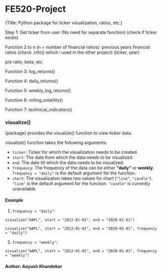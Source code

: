 # FE520-Project

{Title: Python package for ticker visualization, ratios, etc.}

Step 1: Get ticker from user (No need for separate function) (check if ticker exists)


Function 2 to n (n = number of financial ratios): previous years financial ratios (check .info() which i used in the other project) (ticker, year)

p/e ratio, beta, etc.

Function 3: log_returns()

Function 4: daily_returns()

Function 5: weekly_log_returns()

Function 6: rolling_volatility()

Function 7: technical_indicators()

### visualize()

{package} provides the visualize() function to view ticker data. 

visualize() function takes the following arguments:

- `ticker`: Ticker for which the visualization needs to be created.
- `start`: The date from which the data needs to be visualized.
- `end`: The date till which the data needs to be visualized.
- `frequency`: The frequency of the data can be either <b>"daily"</b> or <b>weekly</b>. `frequency = "daily"` is the default argument for the function.
- `chart`: The visualization takes two values for chart (`"line"`, `"candle"`). `"line"` is the default argument for the function. `"candle"` is currently unavailable.

#### Example

1. `frequency = "daily"`:

`visualize("AAPL", start = "2012-01-01", end = "2020-01-01")`

`visualize("AAPL", start = "2012-01-01", end = "2020-01-01", frequency = "daily")`

2. `frequency = "weekly"`:

`visualize("AAPL", start = "2012-01-01", end = "2020-01-01", frequency = "weekly")`


#### Author: Aayush Khandekar